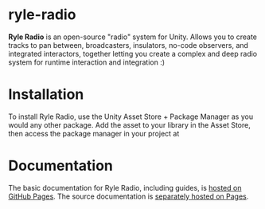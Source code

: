 # ryle-radio
**Ryle Radio** is an open-source "radio" system for Unity. Allows you to create tracks to pan between, broadcasters, insulators, no-code observers, and integrated interactors, together letting you create a complex and deep radio system for runtime interaction and integration :)

# Installation
To install Ryle Radio, use the Unity Asset Store + Package Manager as you would any other package. Add the asset to your library in the Asset Store, then access the package manager in your project at 

# Documentation
The basic documentation for Ryle Radio, including guides, is [hosted on GitHub Pages](https://ryle-e.github.io/ryle-radio-docs/).
The source documentation is [separately hosted on Pages](https://ryle-e.github.io/ryle-radio-scripting-docs/d8/df8/class_ryle_radio_1_1_tracks_1_1_procedural_radio_track.html#a875d0aa43f7a037896786dd2f223c6b3).

